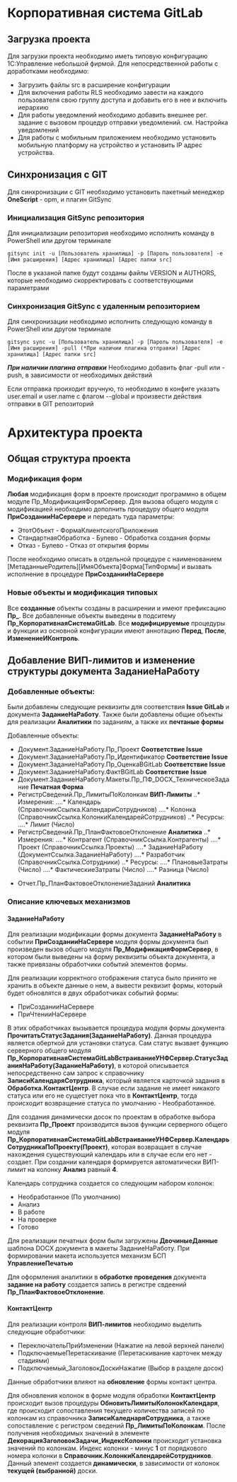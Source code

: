 # Корпоративная система GitLab


## Загрузка проекта

Для загрузки проекта необходимо иметь типовую конфигурацию 1С:Управление небольшой фирмой.
Для непосредственной работы с доработками необходимо:
- Загрузить файлы src в расширение конфигурации
- Для включения работы RLS необходимо завести на каждого пользователя свою группу доступа и добавить его в нее и включить иерархию
- Для работы уведомлений необходимо добавить внешнее рег. задание с вызовом процедур отправки уведомлений. см. Настройка уведомлений
- Для работы с мобильным приложением необходимо установить мобильную платформу на устройство и установить IP адрес устройства.

## Синхронизация с GIT

Для синхронизации с GIT необходимо установить пакетный менеджер **OneScript** - opm, и плагин GitSync

### Инициализация GitSync репозитория

Для инициализации репозитория необходимо исполнить команду в PowerShell или другом терминале

```
gitsync init -u [Пользователь хранилища] -p [Пароль пользователя] -e [Имя расширения] [Адрес хранилища] [Адрес папки src]
```
После в указаной папке будут созданы файлы VERSION и AUTHORS, которые необходимо скорректировать с соответствующими параметрами

### Синхронизация GitSync с удаленным репозиторием

Для синхронизации необходимо исполнить следующую команду в PowerShell или другом терминале

```
gitsync sync -u [Пользователь хранилища] -p [Пароль пользователя] -e [Имя расширения] -pull (*При наличии плагина отправки) [Адрес хранилища] [Адрес папки src]
```
***При наличии плагина отправки***
Необходимо добавить флаг -pull или -push, в зависимости от необходимых действий

Если отправка проиходит вручную, то необходимо в конфиге указать user.email и user.name с флагом --global
и произвести действия отправки в GIT репозиторий

# Архитектура проекта

## Общая структура проекта

### Модификация форм

**Любая** модификация форм в проекте происходит программно в общем модуле Пр_МодификацияФормСервер.
Для вызова общего модуля с модификацией необходимо дополнить процедуру общего модуля **ПриСозданииНаСервере** и передать туда параметры:

* ЭтотОбъект - ФормаКлиентскогоПриложения
* СтандартнаяОбработка - Булево - Обработка создания формы
* Отказ - Булево - Отказ от открытия формы

После необходимо описать в отдельной процедуре с наименованием [МетаданныеРодитель][ИмяОбъекта]Форма[ТипФормы] и вызвать исполнение в процедуре **ПриСозданииНаСервере**

### Новые объекты и модификация типовых

Все **созданные** объекты созданы в расширении и имеют префиксацию **Пр_**. Все добавленные объекты выведены в подситему **Пр_КорпоративнаяСистемаGitLab**.
Все **модифицируемые** процедуры и функции из основной конфигурации имеют аннотацию **Перед**, **После**, **ИзменениеИКонтроль**.

## Добавление ВИП-лимитов и изменение структуры документа ЗаданиеНаРаботу

### Добавленные объекты:

Были добавлены следующие реквизиты для соответствия **Issue GitLab** и документа **ЗаданиеНаРаботу**.
Также были добавлены общие объекты для реализации **Аналитики** по заданиям, а также их **печтаные формы**

Добавленные объекты:
* Документ.ЗаданиеНаРаботу.Пр_Проект **Соответствие Issue**
* Документ.ЗаданиеНаРаботу.Пр_Идентификатор **Соответствие Issue**
* Документ.ЗаданиеНаРаботу.Пр_ОценкаВGitLab **Соответствие Issue**
* Документ.ЗаданиеНаРаботу.ФактВGitLab **Соответствие Issue**
* Документ.ЗаданиеНаРаботу.Макеты.Пр_ПФ_DOCX_ТехническоеЗадание **Печатная Форма**
* РегистрСведений.Пр_ЛимитыПоКолонкам **ВИП-Лимиты**
..* Измерения:
....* Календарь (СправочникСсылка.КалендариСотрудников)
....* Колонка (СправочникСсылка.КолонкиКалендарейСотрудников)
..* Ресурсы:
....* Лимит (Число)
* РегистрСведений.Пр_ПланФактовоеОтклонение **Аналитика**
..* Измерения:
....* Контрагент (СправочникСсылка.Контрагенты)
....* Проект (СправочникСсылка.Проекты)
....* ЗаданиеНаРаботу (ДокументСсылка.ЗаданиеНаРаботу)
....* Разработчик (СправочникСсылка.Сотрудники)
..* Ресурсы:
....* ПлановыеЗатраты (Число)
....* ФактическиеЗатраты (Число)
....* Разница (Число)

- Отчет.Пр_ПланФактовоеОтклонениеЗаданий **Аналитика**


### Описание ключевых механизмов

#### ЗаданиеНаРаботу

Для реализации модификации формы документа **ЗаданиеНаРаботу** в событии **ПриСозданииНаСервере** модуля формы документа был произведен вызов общего модуля **Пр_МодификацияФормСервер**, в котором были выведены на форму реквизиты объекта документа, а также привязаны обработчики событий элементов формы.

Для реализации корректного отображения статуса было принято не хранить в объекте данные о нем, а вывести реквизит формы, который будет обновлятся в двух обработчиках событий формы:
* ПриСозданииНаСервере
* ПриЧтенииНаСервере

В этих обработчиках вызывается процедура модуля формы документа **ПрочитатьСтатусЗадания(ЗаданиеНаРаботу)**. Данная процедура является оберткой для установки статуса. Сам статус вызвает функцию серверного общего модуля **Пр_КорпоративнаяСистемаGitLabВстраиваниеУНФСервер.СтатусЗаданияНаРаботу(ЗаданиеНаРаботу)**, в которой описывается непосредственно сам запрос к справочнику **ЗаписиКалендаряСотрудника**, который является карточкой задания в **Обработка.КонтактЦентр**. В случае если задание не имеет никакого статуса или его не сущестует пока что в **КонтактЦентр**, тогда происходит возвращение статуса по умолчанию - Необработанное.

Для создания динамически досок по проектам в обработке выбора реквизита **Пр_Проект** производится вызов функции серверного общего модуля **Пр_КорпоративнаяСистемаGitLabВстраиваниеУНФСервер.КалендарьСотрудникаПоПроекту(Проект)**, которая возвращает в случае нахождения существующий календарь или в случае если его нет - создает. При создании календаря формируется автоматически ВИП-лимит на колонку **Анализ** равный **4**.

Календарь сотрудника создается со следующим набором колонок:
* Необработанное (По умолчанию)
* Анализ
* В работе
* На проверке
* Готово
 
Для реализации печатных форм были загружены **ДвочиныеДанные** шаблона DOCX документа в макеты ЗаданиеНаРаботу. При формировании макета используется механизм БСП **УправлениеПечатью**

Для оформления аналитики в **обработке проведения** документа **задание на работу** создается запись в регистре свдеений **Пр_ПланФактовоеОтклонение**.

#### КонтактЦентр

Для реализации контроля **ВИП-лимитов** необходимо выделить следующие обработчики:
* ПереключательПриИзменении (Нажатие на левой верхней панели)
* ПодключаемыеПеретаскивание (Перетаскивание карточек между стадиями)
* Подключаемый_ЗаголовокДоскиНажатие (Выбор в разделе досок)

Данные обработчики влияют на **обновление** формы контакт центра.

Для обновления колонок в форме модуля обработки **КонтактЦентр** происходит вызов процедуры **ОбновитьЛимитыКолонокКалендаря**, где происходит сопоставления текущего количества записей по колонкам из справочника **ЗаписиКаледнаряСотрудника**, а также сопоставление с регистром сведений **Пр_ЛимитыПоКолонкам**. После получения необходимых значений в элементе **ДекорацияЗаголовокЗадачи_ИндексКолонки** происходит установка значений по колонкам. Индекс колонки - минус **1** от порядкового номера колонки в **Справочник.КолонкиКалендарейСотрудников**. Данный элемент создается **динамически**, в зависимости от колонок **текущей (выбранной)** доски.